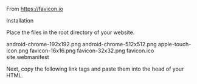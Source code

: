 From https://favicon.io

Installation

Place the files in the root directory of your website.

android-chrome-192x192.png
android-chrome-512x512.png
apple-touch-icon.png
favicon-16x16.png
favicon-32x32.png
favicon.ico
site.webmanifest

Next, copy the following link tags and paste them into the head of your HTML.

<link rel="apple-touch-icon" sizes="180x180" href="/apple-touch-icon.png">
<link rel="icon" type="image/png" sizes="32x32" href="/favicon-32x32.png">
<link rel="icon" type="image/png" sizes="16x16" href="/favicon-16x16.png">
<link rel="manifest" href="/site.webmanifest">
